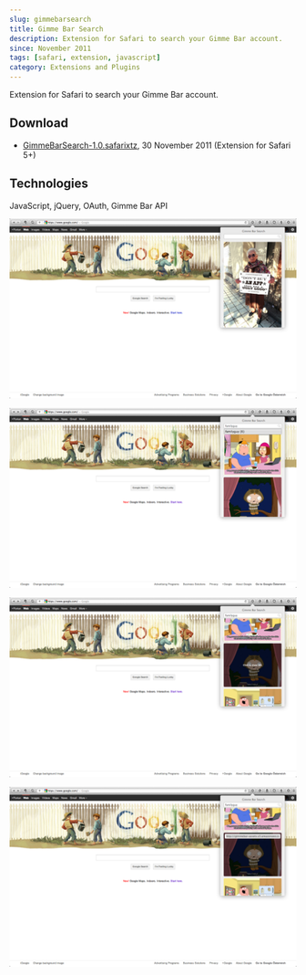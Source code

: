 ```yaml
---
slug: gimmebarsearch
title: Gimme Bar Search
description: Extension for Safari to search your Gimme Bar account.
since: November 2011
tags: [safari, extension, javascript]
category: Extensions and Plugins
---
```


Extension for Safari to search your Gimme Bar account.

## Download

- [GimmeBarSearch-1.0.safarixtz</a>, 30 November 2011 (Extension for Safari 5+)](http://storage.braincrafted.com/GimmeBarSearch-1.0.safariextz)

## Technologies

JavaScript, jQuery, OAuth, Gimme Bar API

![Screenshot of the main window](./gimmebarsearch-1.png)

![Screenshot of the search](./gimmebarsearch-2.png)

![Screenshot of the hovering over an image](./gimmebarsearch-3.png)

![Screenshot of the showing an image URL](./gimmebarsearch-4.png)
